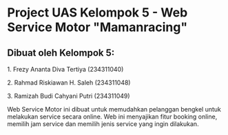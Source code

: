 <h1>Project UAS Kelompok 5 - Web Service Motor "Mamanracing"

<h2> Dibuat oleh Kelompok 5:</h2>
<p>1. Frezy Ananta Diva Tertiya  (234311040)</p>
<p>2. Rahmad Riskiawan H. Saleh  (234311048)</p>
<p>3. Ramizah Budi Cahyani Putri  (234311049)</p>

<p>Web Service Motor ini dibuat untuk memudahkan pelanggan bengkel untuk melakukan service secara online. Web ini menyajikan fitur booking online, memilih jam service dan memilih jenis service yang ingin dilakukan. </p>
